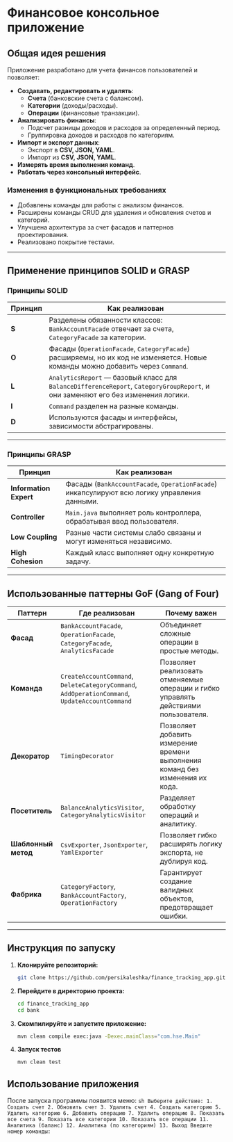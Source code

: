 # **Финансовое консольное приложение**

## **Общая идея решения**
Приложение разработано для учета финансов пользователей и позволяет:
- **Создавать, редактировать и удалять**:
  - **Счета** (банковские счета с балансом).
  - **Категории** (доходы/расходы).
  - **Операции** (финансовые транзакции).
- **Анализировать финансы**:
  - Подсчет разницы доходов и расходов за определенный период.
  - Группировка доходов и расходов по категориям.
- **Импорт и экспорт данных**:
  - Экспорт в **CSV, JSON, YAML**.
  - Импорт из **CSV, JSON, YAML**.
- **Измерять время выполнения команд**.
- **Работать через консольный интерфейс**.

### **Изменения в функциональных требованиях**
- Добавлены команды для работы с анализом финансов.
- Расширены команды CRUD для удаления и обновления счетов и категорий.
- Улучшена архитектура за счет фасадов и паттернов проектирования.
- Реализовано покрытие тестами.

---

## **Применение принципов SOLID и GRASP**

### **Принципы SOLID**
| Принцип | Как реализован |
|---------|---------------|
| **S** | Разделены обязанности классов: `BankAccountFacade` отвечает за счета, `CategoryFacade` за категории. |
| **O** | Фасады (`OperationFacade`, `CategoryFacade`) расширяемы, но их код не изменяется. Новые команды можно добавить через `Command`. |
| **L** | `AnalyticsReport` — базовый класс для `BalanceDifferenceReport`, `CategoryGroupReport`, и они заменяют его без изменения логики. |
| **I** | `Command` разделен на разные команды. |
| **D** | Используются фасады и интерфейсы, зависимости абстрагированы. |

---

### **Принципы GRASP**
| Принцип | Как реализован |
|---------|---------------|
| **Information Expert** | Фасады (`BankAccountFacade`, `OperationFacade`) инкапсулируют всю логику управления данными. |
| **Controller** | `Main.java` выполняет роль контроллера, обрабатывая ввод пользователя. |
| **Low Coupling** | Разные части системы слабо связаны и могут изменяться независимо. |
| **High Cohesion** | Каждый класс выполняет одну конкретную задачу. |

---

## **Использованные паттерны GoF (Gang of Four)**

| Паттерн | Где реализован | Почему важен |
|---------|---------------|--------------|
| **Фасад** | `BankAccountFacade`, `OperationFacade`, `CategoryFacade`, `AnalyticsFacade` | Объединяет сложные операции в простые методы. |
| **Команда** | `CreateAccountCommand`, `DeleteCategoryCommand`, `AddOperationCommand`, `UpdateAccountCommand` | Позволяет реализовать отменяемые операции и гибко управлять действиями пользователя. |
| **Декоратор** | `TimingDecorator` | Позволяет добавить измерение времени выполнения команд без изменения их кода. |
| **Посетитель** | `BalanceAnalyticsVisitor`, `CategoryAnalyticsVisitor` | Разделяет обработку операций и аналитику. |
| **Шаблонный метод** | `CsvExporter`, `JsonExporter`, `YamlExporter` | Позволяет гибко расширять логику экспорта, не дублируя код. |
| **Фабрика** | `CategoryFactory`, `BankAccountFactory`, `OperationFactory` | Гарантирует создание валидных объектов, предотвращает ошибки. |

---

## Инструкция по запуску
1. **Клонируйте репозиторий:**
   ```sh
   git clone https://github.com/persikaleshka/finance_tracking_app.git
   ```
2. **Перейдите в директорию проекта:**
   ```sh
   cd finance_tracking_app
   cd bank
   ```
3. **Скомпилируйте и запустите приложение:**
   ```sh
   mvn clean compile exec:java -Dexec.mainClass="com.hse.Main"
   ```
4. **Запуск тестов**
    ```sh
    mvn clean test
    ```

## **Использование приложения**
После запуска программы появится меню:
    ```sh
    Выберите действие:
    1. Создать счет
    2. Обновить счет
    3. Удалить счет
    4. Создать категорию
    5. Удалить категорию
    6. Добавить операцию
    7. Удалить операцию
    8. Показать все счета
    9. Показать все категории
    10. Показать все операции
    11. Аналитика (баланс)
    12. Аналитика (по категориям)
    13. Выход
    Введите номер команды:
    ```


